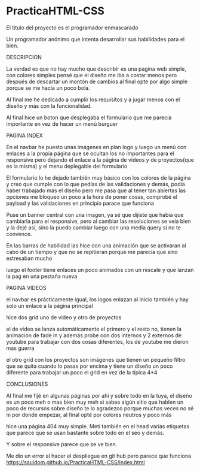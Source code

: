# PracticaHTML-CSS

El titulo del proyecto es el programador enmascarado

Un programador anónimo que intenta desarrollar sus habilidades para el bien.

DESCRIPCION

La verdad es que no hay mucho que describir es una pagina web simple, con colores simples
pensé que el diseño me iba a costar menos pero después de descartar un montón de cambios al final opte por algo simple porque se me hacía un poco bola.

Al final me he dedicado a cumplir los requisitos y a jugar menos con el diseño y más con la funcionalidad.

Al final hice un boton que desplegaba el formulario 
que me parecía importante en vez de hacer un menú burguer

PAGINA INDEX

En el navbar he puesto unas imágenes en plan logo y luego un menú con enlaces a la propia página
que se ocultan los no importantes para el responsive pero dejando el enlace a la página de videos
y de proyectos(que es la misma) y el menu deplegable del formulario

El formulario lo he dejado también muy básico con los colores de la página y creo que cumple con lo que pedías
de las validaciones y demás, podía haber trabajado más el diseño pero me pasa que al tener tan abiertas las opciones
me bloqueo un poco a la hora de poner cosas, comprobé el payload y las validaciones en principio parace que funciona

Puse un banner central con una imagen, ya sé que dijiste que había que cambiarla para el responsive, pero al cambiar las resoluciones 
se veía bien y la dejé así, sino la puedo cambiar luego con una media query si no te convence.

En las barras de habilidad las hice con una animación que se activaran al cabo de un tiempo y que no se repitieran porque me parecía que sino 
estresaban mucho

luego el footer tiene enlaces un poco animados con un rescale y que lanzan la pag en una pestaña nueva

PAGINA VIDEOS

el navbar es prácticamente igual, los logos enlazan al inicio también y hay solo un enlace a la página principal

hice dos grid uno de video y otro  de proyectos

el de video se lanza automáticamente el primero y el resto no, tienen la animación de fade in y además probe con dos internos y 2 externos de youtube para trabajar con dos cosas diferentes, los de youtube me dieron mas guerra

el otro grid con los proyectos son imágenes que tienen un pequeño filtro que se quita cuando lo pasas por encima y tiene un diseño
un poco diferente para trabajar un poco el grid en vez de la típica 4*4

CONCLUSIONES

Al final me fijé en algunas páginas por ahí y sobre todo en la tuya, el diseño es un poco meh o mas bien muy meh
si sabes algún sitio que hablen un poco de recursos sobre diseño te lo agradezco porque muchas veces no sé ni por donde empezar, al final opté por colores neutros y poco más

hice una página 404 muy simple. 
Metí también en el head varias etiquetas que parece que se usan bastante sobre todo en el seo y demás.

Y sobre el responsive parece que se ve bien.

Me dio un error al hacer el despliegue en git hub pero parece que funciona
https://sauldom.github.io/PracticaHTML-CSS/index.html



